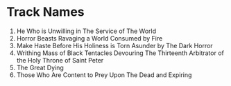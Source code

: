 # Track Names

1. He Who is Unwilling in The Service of The World
1. Horror Beasts Ravaging a World Consumed by Fire
2. Make Haste Before His Holiness is Torn Asunder by The Dark Horror
3. Writhing Mass of Black Tentacles Devouring The Thirteenth Arbitrator of the Holy Throne of Saint Peter
1. The Great Dying
2. Those Who Are Content to Prey Upon The Dead and Expiring
